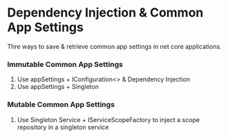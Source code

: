 # Dependency Injection & Common App Settings

Thre ways to save & retrieve common app settings in net core applications.

### Immutable Common App Settings
1. Use appSettings + IConfiguration<> & Dependency Injection
2. Use appSettings + Singleton 

### Mutable Common App Settings
1. Use Singleton Service + IServiceScopeFactory to inject a scope repository in a singleton service
